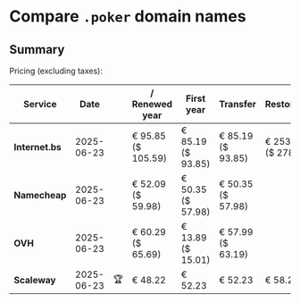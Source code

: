 # Compare `.poker` domain names

## Summary

Pricing (excluding taxes):

| Service | Date |  | / Renewed year | First year | Transfer | Restoration |
|--|--|--|--|--|--|--|
| **Internet.bs** | 2025-06-23 |  | € 95.85<br>($ 105.59) | € 85.19<br>($ 93.85) | € 85.19<br>($ 93.85) | € 253.05<br>($ 278.79) |
| **Namecheap** | 2025-06-23 |  | € 52.09<br>($ 59.98) | € 50.35<br>($ 57.98) | € 50.35<br>($ 57.98) |  |
| **OVH** | 2025-06-23 |  | € 60.29<br>($ 65.69) | € 13.89<br>($ 15.01) | € 57.99<br>($ 63.19) |  |
| **Scaleway** | 2025-06-23 | 🏆 | € 48.22 | € 52.23 | € 52.23 | € 58.26 |
